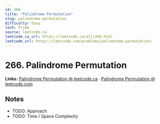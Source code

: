 ```yaml
--- 
id: 266
title: "Palindrome Permutation"
slug: palindrome-permutation
difficulty: Easy
lock: Prime
source: leetcode.ca
leetcode_ca_url: https://leetcode.ca/all/266.html
leetcode_url: https://leetcode.com/problems/palindrome-permutation/
---
```


# 266. Palindrome Permutation

**Links:** [Palindrome Permutation @ leetcode.ca](https://leetcode.ca/all/266.html) · [Palindrome Permutation @ leetcode.com](https://leetcode.com/problems/palindrome-permutation/)

## Notes
- TODO: Approach
- TODO: Time / Space Complexity
